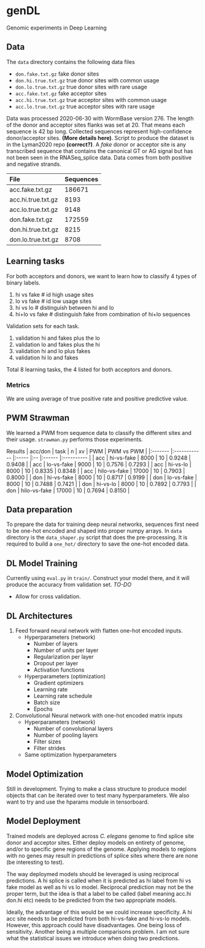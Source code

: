 genDL
=======

Genomic experiments in Deep Learning

## Data ##

The `data` directory contains the following data files

* `don.fake.txt.gz` fake donor sites
* `don.hi.true.txt.gz` true donor sites with common usage
* `don.lo.true.txt.gz` true donor sites with rare usage
* `acc.fake.txt.gz` fake acceptor sites
* `acc.hi.true.txt.gz` true acceptor sites with common usage
* `acc.lo.true.txt.gz` true acceptor sites with rare usage

Data was processed 2020-06-30 with WormBase version 276. The length of
the donor and acceptor sites flanks was set at 20. That means each
sequence is 42 bp long. Collected sequences represent high-confidence
donor/acceptor sites. **(More details here)**. Script to produce the dataset
is in the Lyman2020 repo **(correct?)**. A _fake_ donor or acceptor
site is any transcribed sequence that contains the canonical GT or AG signal
but has not been seen in the RNASeq_splice data. Data comes from both
positive and negative strands.

| File                | Sequences |
|:--------------------|:----------|
| acc.fake.txt.gz     | 186671    |
| acc.hi.true.txt.gz  | 8193      |
| acc.lo.true.txt.gz  | 9148      |
| don.fake.txt.gz     | 172559    |
| don.hi.true.txt.gz  | 8215      |
| don.lo.true.txt.gz  | 8708      |

## Learning tasks ##

For both acceptors and donors, we want to learn how to classify 4 types of
binary labels. 

1. hi vs fake # id high usage sites
2. lo vs fake # id low usage sites
3. hi vs lo   # distinguish between hi and lo
4. hi+lo vs fake # distinguish fake from combination of hi+lo sequences

Validation sets for each task. 
1. validation hi and fakes plus the lo 
2. validation lo and fakes plus the hi
3. validation hi and lo plus fakes
4. validation hi lo and fakes

Total 8 learning tasks, the 4 listed for both acceptors and donors.

### Metrics ###
We are using average of true positive rate and positive predictive value. 

## PWM Strawman ## 

We learned a PWM from sequence data to classify the different sites and their 
usage. `strawman.py` performs those experiments. 

Results
| acc/don | task         | n     | xv | PWM    | PWM vs PWM |
|:------- |:------------ |:----- |:-- |:------ |:---------- |
| acc     | hi-vs-fake   | 8000  | 10 | 0.9248 | 0.9408     |
| acc     | lo-vs-fake   | 9000  | 10 | 0.7576 | 0.7293     |
| acc     | hi-vs-lo     | 8000  | 10 | 0.8335 | 0.8348     |
| acc     | hilo-vs-fake | 17000 | 10 | 0.7903 | 0.8000     |
| don     | hi-vs-fake   | 8000  | 10 | 0.8717 | 0.9199     |
| don     | lo-vs-fake   | 8000  | 10 | 0.7488 | 0.7421     |
| don     | hi-vs-lo     | 8000  | 10 | 0.7892 | 0.7793     |
| don     | hilo-vs-fake | 17000 | 10 | 0.7694 | 0.8150     |


## Data preparation ##

To prepare the data for training deep neural networks, sequences first need
to be one-hot encoded and shaped into proper numpy arrays. In `data` directory 
is the `data_shaper.py` script that does the pre-processing. It is required to
build a `one_hot/` directory to save the one-hot encoded data.

## DL Model Training ##

Currently using `eval.py` in `train/`. Construct your model there, and it will
produce the accuracy from validation set. 
*TO-DO*
+ Allow for cross validation.

## DL Architectures ##

1. Feed forward neural network with flatten one-hot encoded inputs. 
	+ Hyperparameters (network)
		+ Number of layers
		+ Number of units per layer
		+ Regularization per layer
		+ Dropout per layer
		+ Activation functions
	+ Hyperparameters (optimization)
		+ Gradient optimizers
		+ Learning rate
		+ Learning rate schedule
		+ Batch size
		+ Epochs
2. Convolutional Neural network with one-hot encoded matrix inputs
	+ Hyperparameters (network)
		+ Number of convolutional layers
		+ Number of pooling layers
		+ Filter sizes
		+ Filter strides
	+ Same optimization hyperparameters

## Model Optimization ##

Still in development. 
Trying to make a class structure to produce model objects that can be iterated 
over to test many hyperparameters. We also want to try and use the hparams
module in tensorboard. 

## Model Deployment ##

Trained models are deployed across _C. elegans_ genome to find splice site
donor and acceptor sites. Either deploy models on entirety of genome, and/or
to specific gene regions of the genome. Applying models to regions with no
genes may result in predictions of splice sites where there are none (be
interesting to test). 

The way deploymed models should be leveraged is using reciprocal predictions.
A hi splice is called when it is predicted as hi label from hi vs fake model as
well as hi vs lo model. Reciprocal prediction may not be the proper term, but
the idea is that a label to be called (label meaning acc.hi don.hi etc) needs to
be predicted from the two appropriate models. 

Ideally, the advantage of this would be we could increase specificity. A hi acc
site needs to be predicted from both hi-vs-fake and hi-vs-lo models. However,
this approach could have disadvantages. One being loss of sensitivity. Another
being a multiple comparisons problem. I am not sure what the statistical issues
we introduce when doing two predictions. 




























